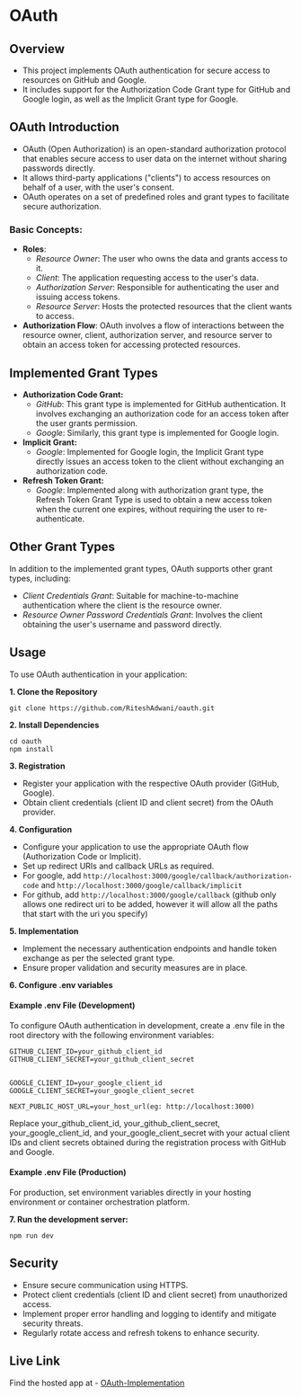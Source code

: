 # OAuth

## Overview
- This project implements OAuth authentication for secure access to resources on GitHub and Google. 
- It includes support for the Authorization Code Grant type for GitHub and Google login, as well as the Implicit Grant type for Google.

## OAuth Introduction
- OAuth (Open Authorization) is an open-standard authorization protocol that enables secure access to user data on the internet without sharing passwords directly. 
- It allows third-party applications ("clients") to access resources on behalf of a user, with the user's consent. 
- OAuth operates on a set of predefined roles and grant types to facilitate secure authorization.

### Basic Concepts:
- **Roles**:
  - *Resource Owner*: The user who owns the data and grants access to it.
  - *Client*: The application requesting access to the user's data.
  - *Authorization Server*: Responsible for authenticating the user and issuing access tokens.
  - *Resource Server*: Hosts the protected resources that the client wants to access.
- **Authorization Flow**: OAuth involves a flow of interactions between the resource owner, client, authorization server, and resource server to obtain an access token for accessing protected resources.

## Implemented Grant Types
- **Authorization Code Grant:**
  - *GitHub*: This grant type is implemented for GitHub authentication. It involves exchanging an authorization code for an access token after the user grants permission.
  - *Google*: Similarly, this grant type is implemented for Google login.
- **Implicit Grant:**
  - *Google*: Implemented for Google login, the Implicit Grant type directly issues an access token to the client without exchanging an authorization code.
- **Refresh Token Grant:**
  - *Google*: Implemented along with authorization grant type, the Refresh Token Grant Type is used to obtain a new access token when the current one expires, without requiring the user to re-authenticate. 

## Other Grant Types
In addition to the implemented grant types, OAuth supports other grant types, including:
- *Client Credentials Grant*: Suitable for machine-to-machine authentication where the client is the resource owner.
- *Resource Owner Password Credentials Grant*: Involves the client obtaining the user's username and password directly.

## Usage
To use OAuth authentication in your application:

**1. Clone the Repository**
```
git clone https://github.com/RiteshAdwani/oauth.git
```

**2. Install Dependencies**
```
cd oauth
npm install
```

**3. Registration**
- Register your application with the respective OAuth provider (GitHub, Google).
- Obtain client credentials (client ID and client secret) from the OAuth provider.

**4. Configuration**
- Configure your application to use the appropriate OAuth flow (Authorization Code or Implicit).
- Set up redirect URIs and callback URLs as required.
- For google, add `http://localhost:3000/google/callback/authorization-code` and `http://localhost:3000/google/callback/implicit`
- For github, add `http://localhost:3000/google/callback` (github only allows one redirect uri to be added, however it will allow all the paths that start with the uri you specify)

**5. Implementation**
- Implement the necessary authentication endpoints and handle token exchange as per the selected grant type.
- Ensure proper validation and security measures are in place.

**6. Configure .env variables** 

#### Example .env File (Development)
To configure OAuth authentication in development, create a .env file in the root directory with the following environment variables:

```
GITHUB_CLIENT_ID=your_github_client_id
GITHUB_CLIENT_SECRET=your_github_client_secret


GOOGLE_CLIENT_ID=your_google_client_id
GOOGLE_CLIENT_SECRET=your_google_client_secret

NEXT_PUBLIC_HOST_URL=your_host_url(eg: http://localhost:3000)
```
Replace your_github_client_id, your_github_client_secret, your_google_client_id, and your_google_client_secret with your actual client IDs and client secrets obtained during the registration process with GitHub and Google.

#### Example .env File (Production)
For production, set environment variables directly in your hosting environment or container orchestration platform.

**7. Run the development server:**
```
npm run dev
```

## Security
- Ensure secure communication using HTTPS.
- Protect client credentials (client ID and client secret) from unauthorized access.
- Implement proper error handling and logging to identify and mitigate security threats.
- Regularly rotate access and refresh tokens to enhance security.

## Live Link
Find the hosted app at - [OAuth-Implementation](https://oauth-rho.vercel.app)


